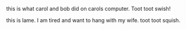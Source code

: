 this is what carol and bob did on carols computer. Toot toot swish!

this is lame. I am tired and want to hang with my wife. toot toot squish.
